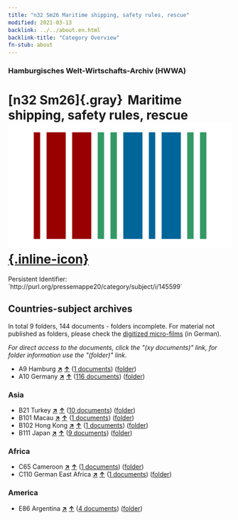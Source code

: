 ```yaml
---
title: "n32 Sm26 Maritime shipping, safety rules, rescue"
modified: 2021-03-13
backlink: ../../about.en.html
backlink-title: "Category Overview"
fn-stub: about
---
```


### Hamburgisches Welt-Wirtschafts-Archiv (HWWA)

# [n32 Sm26]{.gray}&#8201; Maritime shipping, safety rules, rescue &#160; [![Wikidata](/images/Wikidata-logo.svg "Wikidata"){.inline-icon}](http://www.wikidata.org/entity/Q104711183)

<div class="hint">Persistent Identifier: `http://purl.org/pressemappe20/category/subject/i/145599`</div>







## Countries-subject archives





In total 9 folders, 144 documents - folders incomplete.
For material not published as folders, please check the [digitized micro-films](/film/h1_sh.de.html) (in German).

_For direct access to the documents, click the "(xy documents)" link, for folder information use the "(folder)" link._


- A9 Hamburg [**&nearr;**](../../../geo/i/140905/about.en.html "Hamburg (all folders)") [**&uarr;**](../../../geo/about.en.html#A9 "Country category system") (<a href="https://pm20.zbw.eu/iiifview/folder/sh/140905,145599" title="about: Hamburg : Maritime shipping, safety rules, rescue" target="_blank">1 documents</a>) ([folder](../../../../folder/sh/1409xx/140905/1455xx/145599/about.en.html))
- A10 Germany [**&nearr;**](../../../geo/i/126128/about.en.html "Germany (all folders)") [**&uarr;**](../../../geo/about.en.html#A10 "Country category system") (<a href="https://pm20.zbw.eu/iiifview/folder/sh/126128,145599" title="about: Germany : Maritime shipping, safety rules, rescue" target="_blank">116 documents</a>) ([folder](../../../../folder/sh/1261xx/126128/1455xx/145599/about.en.html))

### Asia

- B21 Turkey [**&nearr;**](../../../geo/i/141111/about.en.html "Turkey (all folders)") [**&uarr;**](../../../geo/about.en.html#B21 "Country category system") (<a href="https://pm20.zbw.eu/iiifview/folder/sh/141111,145599" title="about: Turkey : Maritime shipping, safety rules, rescue" target="_blank">10 documents</a>) ([folder](../../../../folder/sh/1411xx/141111/1455xx/145599/about.en.html))
- B101 Macau [**&nearr;**](../../../geo/i/141267/about.en.html "Macau (all folders)") [**&uarr;**](../../../geo/about.en.html#B101 "Country category system") (<a href="https://pm20.zbw.eu/iiifview/folder/sh/141267,145599" title="about: Macau : Maritime shipping, safety rules, rescue" target="_blank">1 documents</a>) ([folder](../../../../folder/sh/1412xx/141267/1455xx/145599/about.en.html))
- B102 Hong Kong [**&nearr;**](../../../geo/i/141268/about.en.html "Hong Kong (all folders)") [**&uarr;**](../../../geo/about.en.html#B102 "Country category system") (<a href="https://pm20.zbw.eu/iiifview/folder/sh/141268,145599" title="about: Hong Kong : Maritime shipping, safety rules, rescue" target="_blank">1 documents</a>) ([folder](../../../../folder/sh/1412xx/141268/1455xx/145599/about.en.html))
- B111 Japan [**&nearr;**](../../../geo/i/141272/about.en.html "Japan (all folders)") [**&uarr;**](../../../geo/about.en.html#B111 "Country category system") (<a href="https://pm20.zbw.eu/iiifview/folder/sh/141272,145599" title="about: Japan : Maritime shipping, safety rules, rescue" target="_blank">9 documents</a>) ([folder](../../../../folder/sh/1412xx/141272/1455xx/145599/about.en.html))

### Africa

- C65 Cameroon [**&nearr;**](../../../geo/i/141410/about.en.html "Cameroon (all folders)") [**&uarr;**](../../../geo/about.en.html#C65 "Country category system") (<a href="https://pm20.zbw.eu/iiifview/folder/sh/141410,145599" title="about: Cameroon : Maritime shipping, safety rules, rescue" target="_blank">1 documents</a>) ([folder](../../../../folder/sh/1414xx/141410/1455xx/145599/about.en.html))
- C110 German East Africa [**&nearr;**](../../../geo/i/141471/about.en.html "German East Africa (all folders)") [**&uarr;**](../../../geo/about.en.html#C110 "Country category system") (<a href="https://pm20.zbw.eu/iiifview/folder/sh/141471,145599" title="about: German East Africa : Maritime shipping, safety rules, rescue" target="_blank">1 documents</a>) ([folder](../../../../folder/sh/1414xx/141471/1455xx/145599/about.en.html))

### America

- E86 Argentina [**&nearr;**](../../../geo/i/141692/about.en.html "Argentina (all folders)") [**&uarr;**](../../../geo/about.en.html#E86 "Country category system") (<a href="https://pm20.zbw.eu/iiifview/folder/sh/141692,145599" title="about: Argentina : Maritime shipping, safety rules, rescue" target="_blank">4 documents</a>) ([folder](../../../../folder/sh/1416xx/141692/1455xx/145599/about.en.html))








